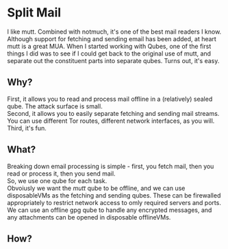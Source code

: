 # Split Mail

I like mutt.
Combined with notmuch, it's one of the best mail readers I know.
Although support for fetching and sending email has been added, at heart mutt is a great MUA.
When I started working with Qubes, one of the first things I did was to see if I could get back to the original use of mutt, and separate out the constituent parts into separate qubes.
Turns out, it's easy.

## Why?
First, it allows you to read and process mail offline in a (relatively) sealed qube.
The attack surface is small.  
Second, it allows you to easily separate fetching and sending mail streams.
You can use different Tor routes, different network interfaces, as you will.  
Third, it's fun.

## What?
Breaking down email processing is simple - first, you fetch mail, then you read or process it, then you send mail.  
So, we use one qube for each task.  
Obvoiusly we want the *mutt* qube to be offline, and we can use disposableVMs as the fetching and sending qubes.
These can be firewalled appropriately to restrict network access to omly required servers and ports.  
We can use an offline gpg qube to handle any encrypted messages, and any attachments can be opened in disposable offlineVMs.

## How?


